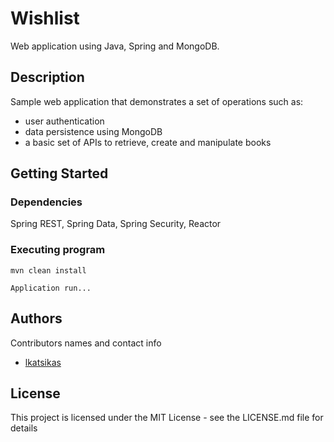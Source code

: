 # Wishlist

Web application using Java, Spring and MongoDB.

## Description

Sample web application that demonstrates a set of operations such as:
* user authentication
* data persistence using MongoDB
* a basic set of APIs to retrieve, create and manipulate books

## Getting Started

### Dependencies

Spring REST, Spring Data, Spring Security, Reactor

### Executing program

```
mvn clean install
```

```
Application run...
```


## Authors

Contributors names and contact info

* [lkatsikas](https://github.com/lkatsikas)

## License

This project is licensed under the MIT License - see the LICENSE.md file for details